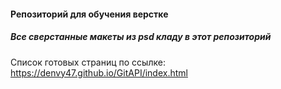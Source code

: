 #### Репозиторий для обучения верстке

##### Все сверстанные макеты из psd кладу в этот репозиторий

Список готовых страниц по ссылке: https://denvy47.github.io/GitAPI/index.html
